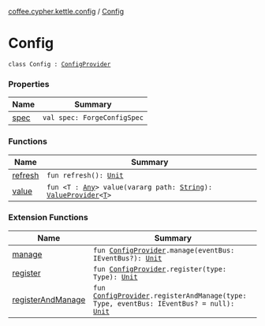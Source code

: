 [coffee.cypher.kettle.config](../index.md) / [Config](./index.md)

# Config

`class Config : `[`ConfigProvider`](../-config-provider/index.md)

### Properties

| Name | Summary |
|---|---|
| [spec](spec.md) | `val spec: ForgeConfigSpec` |

### Functions

| Name | Summary |
|---|---|
| [refresh](refresh.md) | `fun refresh(): `[`Unit`](https://kotlinlang.org/api/latest/jvm/stdlib/kotlin/-unit/index.html) |
| [value](value.md) | `fun <T : `[`Any`](https://kotlinlang.org/api/latest/jvm/stdlib/kotlin/-any/index.html)`> value(vararg path: `[`String`](https://kotlinlang.org/api/latest/jvm/stdlib/kotlin/-string/index.html)`): `[`ValueProvider`](../../coffee.cypher.kettle.config.value/-value-provider/index.md)`<`[`T`](value.md#T)`>` |

### Extension Functions

| Name | Summary |
|---|---|
| [manage](../manage.md) | `fun `[`ConfigProvider`](../-config-provider/index.md)`.manage(eventBus: IEventBus?): `[`Unit`](https://kotlinlang.org/api/latest/jvm/stdlib/kotlin/-unit/index.html) |
| [register](../register.md) | `fun `[`ConfigProvider`](../-config-provider/index.md)`.register(type: Type): `[`Unit`](https://kotlinlang.org/api/latest/jvm/stdlib/kotlin/-unit/index.html) |
| [registerAndManage](../register-and-manage.md) | `fun `[`ConfigProvider`](../-config-provider/index.md)`.registerAndManage(type: Type, eventBus: IEventBus? = null): `[`Unit`](https://kotlinlang.org/api/latest/jvm/stdlib/kotlin/-unit/index.html) |
